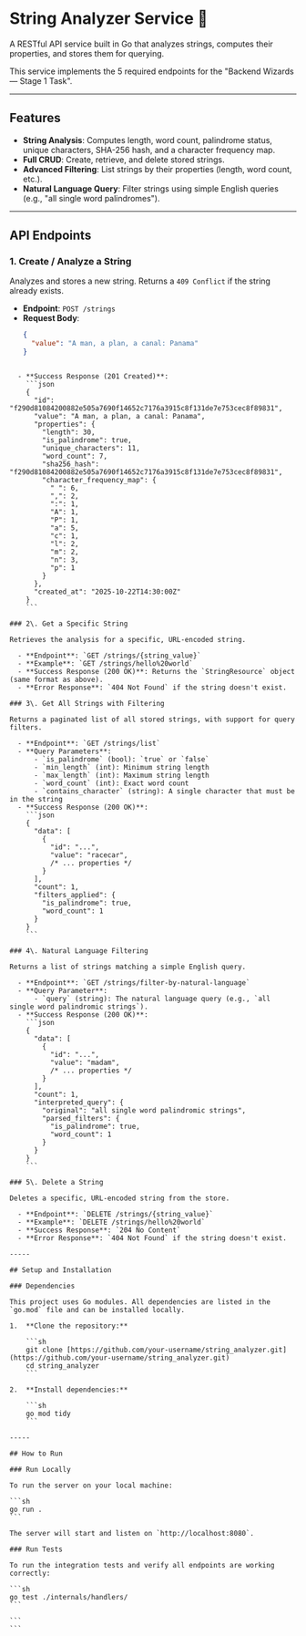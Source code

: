 
# String Analyzer Service 🚀

A RESTful API service built in Go that analyzes strings, computes their properties, and stores them for querying.

This service implements the 5 required endpoints for the "Backend Wizards — Stage 1 Task".

---

## Features

- **String Analysis**: Computes length, word count, palindrome status, unique characters, SHA-256 hash, and a character frequency map.
- **Full CRUD**: Create, retrieve, and delete stored strings.
- **Advanced Filtering**: List strings by their properties (length, word count, etc.).
- **Natural Language Query**: Filter strings using simple English queries (e.g., "all single word palindromes").

---

## API Endpoints

### 1. Create / Analyze a String

Analyzes and stores a new string. Returns a `409 Conflict` if the string already exists.

- **Endpoint**: `POST /strings`
- **Request Body**:
  ```json
  {
    "value": "A man, a plan, a canal: Panama"
  }
````

  - **Success Response (201 Created)**:
    ```json
    {
      "id": "f290d81084200882e505a7690f14652c7176a3915c8f131de7e753cec8f89831",
      "value": "A man, a plan, a canal: Panama",
      "properties": {
        "length": 30,
        "is_palindrome": true,
        "unique_characters": 11,
        "word_count": 7,
        "sha256_hash": "f290d81084200882e505a7690f14652c7176a3915c8f131de7e753cec8f89831",
        "character_frequency_map": {
          " ": 6,
          ",": 2,
          ":": 1,
          "A": 1,
          "P": 1,
          "a": 5,
          "c": 1,
          "l": 2,
          "m": 2,
          "n": 3,
          "p": 1
        }
      },
      "created_at": "2025-10-22T14:30:00Z"
    }
    ```

### 2\. Get a Specific String

Retrieves the analysis for a specific, URL-encoded string.

  - **Endpoint**: `GET /strings/{string_value}`
  - **Example**: `GET /strings/hello%20world`
  - **Success Response (200 OK)**: Returns the `StringResource` object (same format as above).
  - **Error Response**: `404 Not Found` if the string doesn't exist.

### 3\. Get All Strings with Filtering

Returns a paginated list of all stored strings, with support for query filters.

  - **Endpoint**: `GET /strings/list`
  - **Query Parameters**:
      - `is_palindrome` (bool): `true` or `false`
      - `min_length` (int): Minimum string length
      - `max_length` (int): Maximum string length
      - `word_count` (int): Exact word count
      - `contains_character` (string): A single character that must be in the string
  - **Success Response (200 OK)**:
    ```json
    {
      "data": [
        {
          "id": "...",
          "value": "racecar",
          /* ... properties */
        }
      ],
      "count": 1,
      "filters_applied": {
        "is_palindrome": true,
        "word_count": 1
      }
    }
    ```

### 4\. Natural Language Filtering

Returns a list of strings matching a simple English query.

  - **Endpoint**: `GET /strings/filter-by-natural-language`
  - **Query Parameter**:
      - `query` (string): The natural language query (e.g., `all single word palindromic strings`).
  - **Success Response (200 OK)**:
    ```json
    {
      "data": [
        {
          "id": "...",
          "value": "madam",
          /* ... properties */
        }
      ],
      "count": 1,
      "interpreted_query": {
        "original": "all single word palindromic strings",
        "parsed_filters": {
          "is_palindrome": true,
          "word_count": 1
        }
      }
    }
    ```

### 5\. Delete a String

Deletes a specific, URL-encoded string from the store.

  - **Endpoint**: `DELETE /strings/{string_value}`
  - **Example**: `DELETE /strings/hello%20world`
  - **Success Response**: `204 No Content`
  - **Error Response**: `404 Not Found` if the string doesn't exist.

-----

## Setup and Installation

### Dependencies

This project uses Go modules. All dependencies are listed in the `go.mod` file and can be installed locally.

1.  **Clone the repository:**

    ```sh
    git clone [https://github.com/your-username/string_analyzer.git](https://github.com/your-username/string_analyzer.git)
    cd string_analyzer
    ```

2.  **Install dependencies:**

    ```sh
    go mod tidy
    ```

-----

## How to Run

### Run Locally

To run the server on your local machine:

```sh
go run .
```

The server will start and listen on `http://localhost:8080`.

### Run Tests

To run the integration tests and verify all endpoints are working correctly:

```sh
go test ./internals/handlers/
```

```
```
